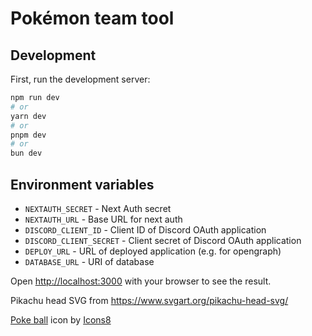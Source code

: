 # Pokémon team tool 

## Development

First, run the development server:

```bash
npm run dev
# or
yarn dev
# or
pnpm dev
# or
bun dev
```

## Environment variables

- `NEXTAUTH_SECRET` - Next Auth secret
- `NEXTAUTH_URL` - Base URL for next auth
- `DISCORD_CLIENT_ID` - Client ID of Discord OAuth application
- `DISCORD_CLIENT_SECRET` - Client secret of Discord OAuth application
- `DEPLOY_URL` - URL of deployed application (e.g. for opengraph)
- `DATABASE_URL` - URI of database

Open [http://localhost:3000](http://localhost:3000) with your browser to see the result.

Pikachu head SVG from https://www.svgart.org/pikachu-head-svg/

[Poke ball](https://icons8.com/icon/eQoYCq7PgMch/pokeball) icon by [Icons8](https://icons8.com)